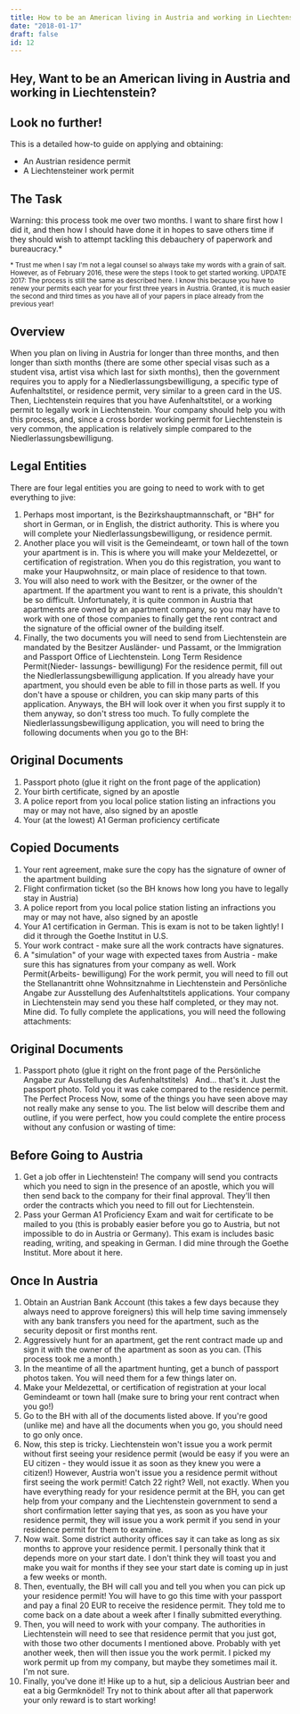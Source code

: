 ```yaml
---
title: How to be an American living in Austria and working in Liechtenstein
date: "2018-01-17"
draft: false
id: 12
---
```


## Hey, Want to be an American living in Austria and working in Liechtenstein?
## Look no further!

This is a detailed how-to guide on applying and obtaining:
- An Austrian residence permit
- A Liechtensteiner work permit

## The Task

Warning: this process took me over two months. I want to share first how I did it, and then how I should have done it in hopes to save others time if they should wish to attempt tackling this debauchery of paperwork and bureaucracy.*

<sup>\* Trust me when I say I'm not a legal counsel so always take my words with a grain of salt. However, as of February 2016, these were the steps I took to get started working. UPDATE 2017: The process is still the same as described here. I know this because you have to renew your permits each year for your first three years in Austria. Granted, it is much easier the second and third times as you have all of your papers in place already from the previous year!</sup>

## Overview

When you plan on living in Austria for longer than three months, and then longer than sixth months (there are some other special visas such as a student visa, artist visa which last for sixth months), then the government requires you to apply for a Niedlerlassungsbewilligung, a specific type of Aufenhaltstitel, or residence permit, very similar to a green card in the US. Then, Liechtenstein requires that you have Aufenhaltstitel, or a working permit to legally work in Liechtenstein. Your company should help you with this process, and, since a cross border working permit for Liechtenstein is very common, the application is relatively simple compared to the Niedlerlassungsbewilligung.

## Legal Entities

There are four legal entities you are going to need to work with to get everything to jive:
1. Perhaps most important, is the Bezirkshauptmannschaft, or "BH" for short in German, or in English, the district authority. This is where you will complete your Niedlerlassungsbewilligung, or residence permit.
2. Another place you will visit is the Gemeindeamt, or town hall of the town your apartment is in. This is where you will make your Meldezettel, or certification of registration. When you do this registration, you want to make your Haupwohnsitz, or main place of residence to that town.
3. You will also need to work with the Besitzer, or the owner of the apartment. If the apartment you want to rent is a private, this shouldn't be so difficult. Unfortunately, it is quite common in Austria that apartments are owned by an apartment company, so you may have to work with one of those companies to finally get the rent contract and the signature of the official owner of the building itself.
4. Finally, the two documents you will need to send from Liechtenstein are mandated by the Besitzer Ausländer- und Passamt, or the Immigration and Passport Office of Liechtenstein.
Long Term Residence Permit(Nieder- lassungs- bewilligung)
For the residence permit, fill out the Niedlerlassungsbewilligung application. If you already have your apartment, you should even be able to fill in those parts as well. If you don't have a spouse or children, you can skip many parts of this application. Anyways, the BH will look over it when you first supply it to them anyway, so don't stress too much.
To fully complete the Niedlerlassungsbewilligung application, you will need to bring the following documents when you go to the BH:

## Original Documents

1. Passport photo (glue it right on the front page of the application)
2. Your birth certificate, signed by an apostle
3. A police report from you local police station listing an infractions you may or may not have, also signed by an apostle
4. Your (at the lowest) A1 German proficiency certificate

## Copied Documents

1. Your rent agreement, make sure the copy has the signature of owner of the apartment building
2. Flight confirmation ticket (so the BH knows how long you have to legally stay in Austria)
3. A police report from you local police station listing an infractions you may or may not have, also signed by an apostle
4. Your A1 certification in German. This is exam is not to be taken lightly! I did it through the Goethe Institut in U.S.
5. Your work contract - make sure all the work contracts have signatures.
6. A "simulation" of your wage with expected taxes from Austria - make sure this has signatures from your company as well.
Work Permit(Arbeits- bewilligung)
For the work permit, you will need to fill out the Stellanantritt ohne Wohnsitznahme in Liechtenstein and Persönliche Angabe zur Ausstellung des Aufenhaltstitels applications. Your company in Liechtenstein may send you these half completed, or they may not. Mine did.
To fully complete the applications, you will need the following attachments:

## Original Documents

1. Passport photo (glue it right on the front page of the Persönliche Angabe zur Ausstellung des Aufenhaltstitels)
 
And... that's it. Just the passport photo. Told you it was cake compared to the residence permit.
The Perfect Process
Now, some of the things you have seen above may not really make any sense to you. The list below will describe them and outline, if you were perfect, how you could complete the entire process without any confusion or wasting of time:

## Before Going to Austria

1. Get a job offer in Liechtenstein! The company will send you contracts which you need to sign in the presence of an apostle, which you will then send back to the company for their final approval. They'll then order the contracts which you need to fill out for Liechtenstein.
2. Pass your German A1 Proficiency Exam and wait for certificate to be mailed to you (this is probably easier before you go to Austria, but not impossible to do in Austria or Germany). This exam is includes basic reading, writing, and speaking in German. I did mine through the Goethe Institut. More about it here.

## Once In Austria

1. Obtain an Austrian Bank Account (this takes a few days because they always need to approve foreigners) this will help time saving immensely with any bank transfers you need for the apartment, such as the security deposit or first months rent.
2. Aggressively hunt for an apartment, get the rent contract made up and sign it with the owner of the apartment as soon as you can. (This process took me a month.)
3. In the meantime of all the apartment hunting, get a bunch of passport photos taken. You will need them for a few things later on.
4. Make your Meldezettal, or certification of registration at your local  Gemindeamt or town hall (make sure to bring your rent contract when you go!)
5. Go to the BH with all of the documents listed above. If you're good (unlike me) and have all the documents when you go, you should need to go only once.
6. Now, this step is tricky. Liechtenstein won't issue you a work permit without first seeing your residence permit (would be easy if you were an EU citizen - they would issue it as soon as they knew you were a citizen!) However, Austria won't issue you a residence permit without first seeing the work permit! Catch 22 right? Well, not exactly. When you have everything ready for your residence permit at the BH, you can get help from your company and the Liechtenstein government to send a short confirmation letter saying that yes, as soon as you have your residence permit, they will issue you a work permit if you send in your residence permit for them to examine.
7. Now wait. Some district authority offices say it can take as long as six months to approve your residence permit. I personally think that it depends more on your start date. I don't think they will toast you and make you wait for months if they see your start date is coming up in just a few weeks or month.
8. Then, eventually, the BH will call you and tell you when you can pick up your residence permit! You will have to go this time with your passport and pay a final 20 EUR to receive the residence permit. They told me to come back on a date about a week after I finally submitted everything.
9. Then, you will need to work with your company. The authorities in Liechtenstein will need to see that residence permit that you just got, with those two other documents I mentioned above. Probably with yet another week, then will then issue you the work permit. I picked my work permit up from my company, but maybe they sometimes mail it. I'm not sure.
10. Finally, you've done it! Hike up to a hut, sip a delicious Austrian beer and eat a big Germknödel! Try not to think about after all that paperwork your only reward is to start working!
 
 
 
